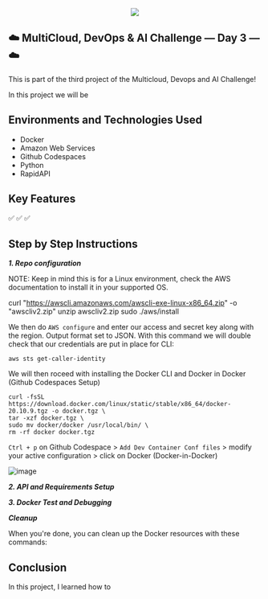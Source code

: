 <p align="center">
  <img src="assets/diagram.png" 
</p>
  
## ☁️ MultiCloud, DevOps & AI Challenge — Day 3 —  ☁️

This is part of the third project of the Multicloud, Devops and AI Challenge!

In this project we will be 


<h2>Environments and Technologies Used</h2>

  - Docker
  - Amazon Web Services
  - Github Codespaces
  - Python
  - RapidAPI
  
  
<h2>Key Features</h2>  

✅
✅
✅


<h2>Step by Step Instructions</h2>

***1. Repo configuration***


NOTE: Keep in mind this is for a Linux environment, check the AWS documentation to install it in your supported OS.


   curl "https://awscli.amazonaws.com/awscli-exe-linux-x86_64.zip" -o "awscliv2.zip"
unzip awscliv2.zip
sudo ./aws/install


We then do `AWS configure` and enter our access and secret key along with the region. Output format set to JSON. With this command we will double check that our credentials are put in place for CLI:

```
aws sts get-caller-identity
```

We will then roceed with installing the Docker CLI and Docker in Docker (Github Codespaces Setup)

```
curl -fsSL https://download.docker.com/linux/static/stable/x86_64/docker-20.10.9.tgz -o docker.tgz \
tar -xzf docker.tgz \
sudo mv docker/docker /usr/local/bin/ \
rm -rf docker docker.tgz
```

`Ctrl + p` on Github Codespace > `Add Dev Container Conf files` > modify your active configuration > click on Docker (Docker-in-Docker)

![image](/assets/image1.png)



***2.  API and Requirements Setup***



***3. Docker Test and Debugging***




***Cleanup***

When you're done, you can clean up the Docker resources with these commands:



<h2>Conclusion</h2>

In this project, I learned how to 
